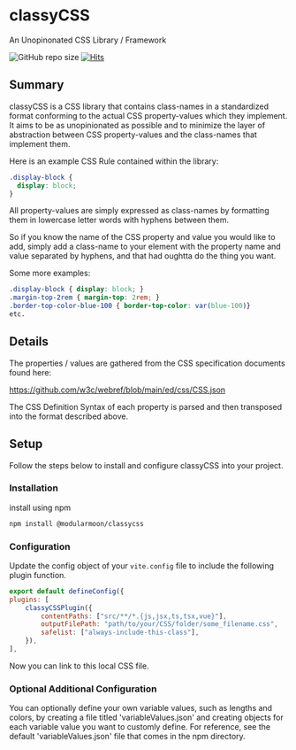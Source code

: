 # classyCSS

An Unopinonated CSS Library / Framework

![GitHub repo size](https://img.shields.io/github/repo-size/maxnelson/classyCSS)
[![Hits](https://hits.seeyoufarm.com/api/count/incr/badge.svg?url=https%3A%2F%2Fgithub.com%2Fmaxnelson%2FclassyCSS&count_bg=%2379C83D&title_bg=%23555555&icon=&icon_color=%23E7E7E7&title=hits+daily+%2F+total&edge_flat=false)](https://hits.seeyoufarm.com)

## Summary

classyCSS is a CSS library that contains class-names in a standardized format conforming to the actual CSS property-values which they implement. It aims to be as unopinionated as possible and to minimize the layer of abstraction between CSS property-values and the class-names that implement them.

Here is an example CSS Rule contained within the library:

```css
.display-block {
  display: block;
}
```

All property-values are simply expressed as class-names by formatting them in lowercase letter words with hyphens between them.

So if you know the name of the CSS property and value you would like to add, simply add a class-name to your element with the property name and value separated by hyphens, and that had oughtta do the thing you want.

Some more examples:

```css
.display-block { display: block; }
.margin-top-2rem { margin-top: 2rem; }
.border-top-color-blue-100 { border-top-color: var(blue-100)}
etc.
```

## Details

The properties / values are gathered from the CSS specification documents found here:

https://github.com/w3c/webref/blob/main/ed/css/CSS.json

The CSS Definition Syntax of each property is parsed and then transposed into the format described above.

## Setup

Follow the steps below to install and configure classyCSS into your project.

### Installation

install using npm

```sh
npm install @modularmoon/classycss
```

### Configuration

Update the config object of your `vite.config` file to include the following plugin function.

```js
export default defineConfig({
plugins: [
    classyCSSPlugin({
        contentPaths: ["src/**/*.{js,jsx,ts,tsx,vue}"],
        outputFilePath: "path/to/your/CSS/folder/some_filename.css",
        safelist: ["always-include-this-class"],
    }),
],
```

Now you can link to this local CSS file.

### Optional Additional Configuration

You can optionally define your own variable values, such as lengths and colors, by creating a file titled 'variableValues.json' and creating objects for each variable value you want to customly define. For reference, see the default 'variableValues.json' file that comes in the npm directory.
